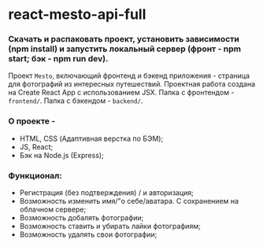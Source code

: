 # react-mesto-api-full

### Скачать и распаковать проект, установить зависимости (npm install) и запустить локальный сервер (фронт - npm start; бэк - npm run dev).

Проект `Mesto`, включающий фронтенд и бэкенд приложения - страница для фотографий из интересных путешествий.
Проектная работа создана на Create React App с использованием JSX.
Папка с фронтендом - `frontend/`.
Папка с бэкендом - `backend/`. 

### О проекте -
- HTML, CSS (Адаптивная верстка по БЭМ);
- JS, React;
- Бэк на Node.js (Express);

### Функционал:
- Регистрация (без подтверждения) / и авторизация;
- Возможность изменить имя/"о себе/аватара. С сохранением на облачном сервере;
- Возможность добалять фотографии;
- Возможность ставить и убирать лайки фотографиям;
- Возможность удалять свои фотографии;
